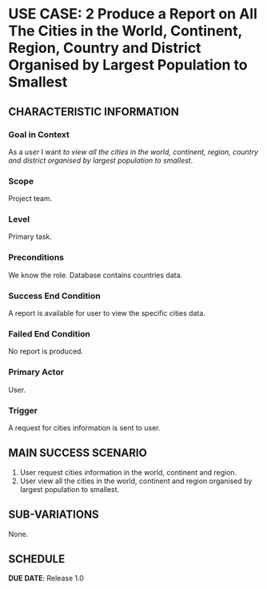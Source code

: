 # USE CASE: 2 Produce a Report on All The Cities in the World, Continent, Region, Country and District Organised by Largest Population to Smallest

## CHARACTERISTIC INFORMATION

### Goal in Context

As a *user* I want *to view all the cities in the world, continent, region, country and district organised by largest population to smallest*.

### Scope

Project team.

### Level

Primary task.

### Preconditions

We know the role.  Database contains countries data.

### Success End Condition

A report is available for user to view the specific cities data.

### Failed End Condition

No report is produced.

### Primary Actor

User.

### Trigger

A request for cities information is sent to user.

## MAIN SUCCESS SCENARIO

1. User request cities information in the world, continent and region.
2. User view all the cities in the world, continent and region organised by largest population to smallest.

## SUB-VARIATIONS

None.

## SCHEDULE

**DUE DATE**: Release 1.0
